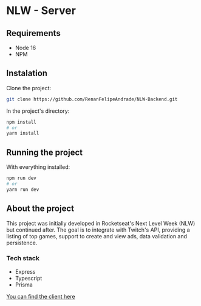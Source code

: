 # NLW - Server

## Requirements

- Node 16
- NPM

## Instalation

Clone the project:

```bash
git clone https://github.com/RenanFelipeAndrade/NLW-Backend.git
```

In the project's directory:

```bash
npm install
# or
yarn install
```

## Running the project

With everything installed:

```bash
npm run dev
# or
yarn run dev
```

## About the project

This project was initially developed in Rocketseat's Next Level Week (NLW) but continued after. The goal is to integrate with Twitch's API, providing a listing of top games, support to create and view ads, data validation and persistence. 

### Tech stack
- Express
- Typescript
- Prisma

[You can find the client here](https://github.com/RenanFelipeAndrade/NLW-Web)
